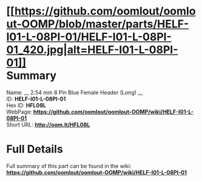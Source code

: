 
[[https://github.com/oomlout/oomlout-OOMP/blob/master/parts/HELF-I01-L-08PI-01/HELF-I01-L-08PI-01_420.jpg|alt=HELF-I01-L-08PI-01]]     
Summary
=================
  
Name: __ 2.54 mm 8 Pin Blue Female Header (Long) __    
ID: __HELF-I01-L-08PI-01__   
Hex ID: __HFL08L__   
WebPage: __https://github.com/oomlout/oomlout-OOMP/wiki/HELF-I01-L-08PI-01__   
Short URL: __http://oom.lt/HFL08L__   

Full Details
==========================
Full summary of this part can be found in the wiki:   
__https://github.com/oomlout/oomlout-OOMP/wiki/HELF-I01-L-08PI-01__    

